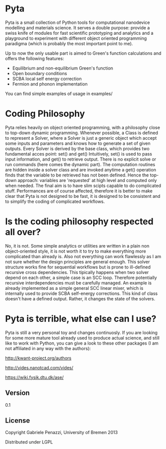 Pyta
=========

Pyta is a small collection of Python tools for computational nanodevice modelling and materials science. 
It serves a double purpose: provide a swiss knife of modules for fast scientific prototyping and analytics and a playground to experiment with different object oriented programming paradigma (which is probably the most important point to me).

Up to now the only usable part is aimed to Green's function calculations and offers the following features:

  - Equilibrium and non-equilibrium Green's function
  - Open boundary conditions
  - SCBA local self energy correction 
  - Fermion and phonon implementation

You can find simple examples of usage in examples/

Coding Philosophy
=========
Pyta relies heavily on object oriented programming, with a philosophy close to top-down dynamic programming.
Whenever possible, a Class is defined to represent a Solver, where a Solver is just a generic object which accept some inputs and parameters and knows how to generate a set of given outputs. 
Every Solver is derived by the base class, which provides two fundamental acces point: set() and get()
Intuitively, set() is used to pass input information, and get() to retrieve output.
There is no explicit solve or run commands (here comes the dynamic part). The computation routines are hidden inside a solver class and are invoked anytime a get() operation finds that the variable to be retrieved has not been defined. Hence the top-down approach: variables are 'requested' at high level and computed only when needed. The final aim is to have slim scipts capable to do complicated stuff. Performances are of course affected, therefore it is better to make clear that Pyta is not designed to be fast, it is designed to be consistent and to simplify the coding of complicated workflows.  


Is the coding philosophy respected all over?
=============================
No, it is not. Some simple analytics or utilities are written in a plain non object-oriented style, it is not worth it to try to make everything more complicated than already is. 
Also not everything can work flawlessly as I am not sure whether the design principles are general enough. This solver structure works fine for sequential workflows but is prone to ill-defined recursive cross dependencies. This tipically happens when two solver depend on each other, a simple case is an SCC loop. Therefore potentially recursive interdependencies must be carefully managed. An example is already implemented as a simple general SCC linear mixer, which is internally used to provide SCBA self-energy corrections. This kind of class doesn't have a defined output. Rather, it changes the state of the solvers.


Pyta is terrible, what else can I use?
=============================

Pyta is still a very personal toy and changes continuosly. If you are looking for some more mature tool already used to produce actual science, and still like to work with Python, you can give a look to these other packages (I am not affiliated in any way with the authors):

http://kwant-project.org/authors

http://vides.nanotcad.com/vides/

https://wiki.fysik.dtu.dk/ase/



Version
----

0.1


License
----

Copyright Gabriele Penazzi, University of Bremen 2013

Distributed under LGPL
